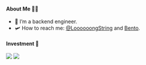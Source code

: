#### About Me 🥷🏻
- 🔭 I’m a backend engineer. 
- 🛩️ How to reach me: [@LoooooongString](https://twitter.com/LoooooongString)  and [Bento](https://bento.me/zy).

#### Investment 🔐
<img src="https://img.shields.io/badge/Bitcoin-ED8B00?style=for-the-badge&logo=bitcoin&logoColor=white"/> 
<img src="https://img.shields.io/badge/Nervos-239120?style=for-the-badge&logo=nervos&logoColor=green"/>
